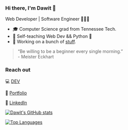 ### Hi there, I'm Dawit 👋

Web Developer | Software Engineer 👨🏾‍💻

- 🎓 Computer Science grad from Tennessee Tech.
- 🌱 Self-teaching Web Dev && Python 🐍
- 🔭 Working on a bunch of [stuff](https://github.com/oneminch?tab=repositories).

> “Be willing to be a beginner every single morning.” <br />- Meister Eckhart

### Reach out

💻 [DEV](https://dev.to/oneminch) 

🔗 [Portfolio](https://oneminch.dev) 

💼 [LinkedIn](https://linkedin.com/in/oneminch)

[![Dawit's GitHub stats](https://github-readme-stats.vercel.app/api?username=oneminch&show_icons=true&theme=dark)](https://github.com/anuraghazra/github-readme-stats)

[![Top Languages](https://github-readme-stats.vercel.app/api/top-langs/?username=oneminch&layout=compact&theme=dark)](https://github.com/anuraghazra/github-readme-stats)
